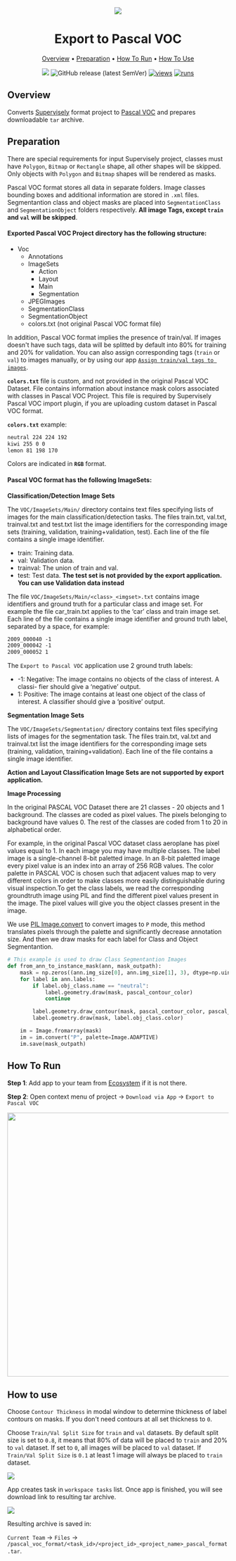 <div align="center" markdown>
<img src="https://user-images.githubusercontent.com/48245050/182382862-d74f1b2c-b19e-47c2-84db-45cd934ec34e.png"/>

# Export to Pascal VOC

<p align="center">
  <a href="#Overview">Overview</a> •
  <a href="#Preparation">Preparation</a> •
  <a href="#How-To-Run">How To Run</a> •
  <a href="#How-To-Use">How To Use</a>
</p>

[![](https://img.shields.io/badge/slack-chat-green.svg?logo=slack)](https://supervise.ly/slack)
![GitHub release (latest SemVer)](https://img.shields.io/github/v/release/supervisely-ecosystem/export-to-pascal-voc)
[![views](https://app.supervise.ly/img/badges/views/supervisely-ecosystem/export-to-pascal-voc.png)](https://supervise.ly)
[![runs](https://app.supervise.ly/img/badges/runs/supervisely-ecosystem/export-to-pascal-voc.png)](https://supervise.ly)

</div>

## Overview
Converts [Supervisely](https://docs.supervise.ly/data-organization/00_ann_format_navi) format project to [Pascal VOC](http://host.robots.ox.ac.uk/pascal/VOC/) and prepares downloadable `tar` archive.


## Preparation

There are special requirements for input Supervisely project, classes must have `Polygon`, `Bitmap` or `Rectangle` shape, all other shapes will be skipped. Only objects with `Polygon` and `Bitmap` shapes will be rendered as masks.

Pascal VOC format stores all data in separate folders. Image classes bounding boxes and additional information are stored in `.xml` files. Segmentantion class and object masks are placed into `SegmentationClass` and `SegmentationObject` folders respectively. **All image Tags, except `train` and `val` will be skipped**.

#### Exported Pascal VOC Project directory has the following structure:
* Voc
  * Annotations
  * ImageSets
      * Action
      * Layout
      * Main
      * Segmentation 
  * JPEGImages 
  * SegmentationClass
  * SegmentationObject
  * colors.txt (not original Pascal VOC format file)


In addition, Pascal VOC format implies the presence of train/val. If images doesn't have such tags, data will be splitted by default into 80% for training and 20% for validation. You can also assign corresponding tags (`train` or `val`) to images manually, or by using our app [`Assign train/val tags to images`](https://ecosystem.supervise.ly/apps/tag-train-val-test).

**`colors.txt`** file is custom, and not provided in the original Pascal VOC Dataset. File contains information about instance mask colors associated with classes in Pascal VOC Project. This file is required by Supervisely Pascal VOC import plugin, if you are uploading custom dataset in Pascal VOC format.


**`colors.txt`** example:
```txt
neutral 224 224 192
kiwi 255 0 0
lemon 81 198 170
```
Colors are indicated in **`RGB`** format.

#### Pascal VOC format has the following ImageSets:

**Classification/Detection Image Sets**

The `VOC/ImageSets/Main/` directory contains text files specifying lists of images for the main classification/detection tasks.
The files train.txt, val.txt, trainval.txt and test.txt list the image identifiers for the corresponding image sets (training, validation, training+validation, test). Each line of the file contains a single image identifier.

* train: Training data.
* val: Validation data.
* trainval: The union of train and val.
* test: Test data. **The test set is not provided by the export application. You can use Validation data instead**

The file `VOC/ImageSets/Main/<class>_<imgset>.txt` contains image identifiers and ground truth for a particular class and image set.
For example the file car_train.txt applies to the ‘car’ class and train image set.
Each line of the file contains a single image identifier and ground truth label, separated by a space, for example:

```txt
2009_000040 -1
2009_000042 -1
2009_000052 1
```
  
The `Export to Pascal VOC` application use 2 ground truth labels:

* -1: Negative: The image contains no objects of the class of interest. A classi-
fier should give a ‘negative’ output.
* 1: Positive: The image contains at least one object of the class of interest.
A classifier should give a ‘positive’ output.

**Segmentation Image Sets**

The `VOC/ImageSets/Segmentation/` directory contains text files specifying lists of images for the segmentation task.
The files train.txt, val.txt and trainval.txt list the image identifiers for the corresponding image sets (training, validation, training+validation). Each line of the file contains a single image identifier.

**Action and Layout Classification Image Sets are not supported by export application.**

**Image Processing**

In the original PASCAL VOC Dataset there are 21 classes - 20 objects and 1 background. The classes are coded as pixel values. The pixels belonging to background have values 0. The rest of the classes are coded from 1 to 20 in alphabetical order. 

For example, in the original Pascal VOC dataset class aeroplane has pixel values equal to 1. In each image you may have multiple classes. 
The label image is a single-channel 8-bit paletted image. In an 8-bit paletted image every pixel value is an index into an array of 256 RGB values. The color palette in PASCAL VOC is chosen such that adjacent values map to very different colors in order to make classes more easily distinguishable during visual inspection.To get the class labels, we read the corresponding groundtruth image using PIL and find the different pixel values present in the image. The pixel values will give you the object classes present in the image.

We use [PIL Image.convert](https://pillow.readthedocs.io/en/stable/reference/Image.html#PIL.Image.Image.convert) to convert images to `P` mode, this method translates pixels through the palette and significantly decrease annotation size. And then we draw masks for each label for Class and Object Segmentantion.

```python
# This example is used to draw Class Segmentantion Images
def from_ann_to_instance_mask(ann, mask_outpath):
    mask = np.zeros((ann.img_size[0], ann.img_size[1], 3), dtype=np.uint8)
    for label in ann.labels:
        if label.obj_class.name == "neutral":
            label.geometry.draw(mask, pascal_contour_color)
            continue

        label.geometry.draw_contour(mask, pascal_contour_color, pascal_contour_thickness)
        label.geometry.draw(mask, label.obj_class.color)

    im = Image.fromarray(mask)
    im = im.convert("P", palette=Image.ADAPTIVE)
    im.save(mask_outpath)
``` 

## How To Run 
**Step 1**: Add app to your team from [Ecosystem](https://ecosystem.supervise.ly/apps/export-to-pascal-voc) if it is not there.

**Step 2**: Open context menu of project -> `Download via App` -> `Export to Pascal VOC` 

<img src="https://i.imgur.com/0DqaKq1.png" width="600px"/>


## How to use

Choose `Contour Thickness` in modal window to determine thickness of label contours on masks. If you don't need contours at all set thickness to `0`.

Choose `Train/Val Split Size` for `train` and `val` datasets. By default split size is set to `0.8`, it means that 80% of data will be placed to `train` and 20% to `val` dataset. If set to `0`, all images will be placed to `val` dataset. If `Train/Val Split Size` is `0.1` at least 1 image will always be placed to `train` dataset. 

<img src="https://i.imgur.com/wrmRPyX.png"/>

App creates task in `workspace tasks` list. Once app is finished, you will see download link to resulting tar archive. 

<img src="https://i.imgur.com/MTjig3H.png"/>

Resulting archive is saved in:

`Current Team` -> `Files` -> `/pascal_voc_format/<task_id>/<project_id>_<project_name>_pascal_format.tar`. 
